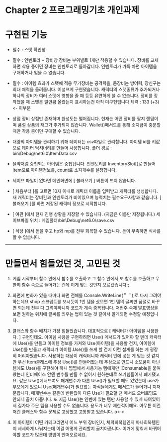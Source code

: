 # Chapter 2 프로그래밍기초 개인과제


# 구현된 기능

- 필수 : 스탯 확인창

- 필수 : 인벤토리 + 장비창
  장비는 부위별로 1개만 착용할 수 있습니다.
  장비를 교체하면 착용 중이던 장비는 인벤토리로 돌아갑니다.
  인벤토리가 가득 차면 아이템을 구매하거나 얻을 수 없습니다.

- 필수 : 아이템 효과가 스탯에 적용
 무기장비는 공격력을, 몸장비는 방어력, 장신구는 최대 체력을 올려줍니다.
 어설프게 구현됐습니다. 캐릭터의 스탯종류가 추가되거나 하나의 장비가 여러 스탯에 영향을 줄 때 등등 유연하게 쓸 수 없습니다.
 장비를 장착했을 때 스탯은 얼만큼 올랐는지 표시하는건 아직 미구현입니다 체력 : 133 (+3) <- 이부분

- 상점
장비 상점만 존재하며 완성도는 떨어집니다.
현재는 어떤 장비를 팔지 랜덤이며 품절 상품의 재고가 추가되지 않습니다.
Wallet()메서드를 통해 소지금이 충분할 때만 착용 중이던 구매할 수 있습니다. 

- 대량의 아이템을 관리하기 위해 데이터는 csv파일로 관리합니다. 아이템 id를 키값으로 데이터 딕셔너리를 만들어 사용합니다.
폴더 경로 : bin\Debug\net6.0\ItemData.csv

- 물약처럼 중첩되는 아이템은 중첩됩니다.
  인벤토리를 InventorySlot[]로 만들어 Item으로 아이템정보를, count로 소지개수를 설정합니다.

- 세이브 파일이 없다면 메인화면에 [ 불러오기 ] 버튼이 뜨지 않습니다.

- [ 처음부터 ]를 고르면 10자 이내로 캐릭터 이름을 입력받고 캐릭터를 생성합니다.
 새 캐릭터는 장비칸과 인벤토리가 비어있으며 능력치는 필수요구사항과 같습니다.
  [ 불러오기 ]를 하면 저장된 캐릭터 정보로 시작합니다.

- [ 여관 ]에서 현재 진행 상황을 저장할 수 있습니다. (지금은 이름만 저장됩니다.)
  세이브파일 위치 : 게임폴더\bin\Debug\net6.0\save.csv

- [ 식당 ]에서 돈을 주고 hp와 mp를 전부 회복할 수 있습니다.
  돈이 부족하면 식사를 할 수 없습니다.
 


--------

# 만들면서 힘들었던 것, 고민된 것

1. 게임 시작부터 함수 안에서 함수를 호출하고 그 함수 안에서 또 함수를 호출하고 무한히 함수 속으로 들어가는 건데 이게 맞는 것인지 모르겠습니다;;

2. 화면에 변화가 있을 때마다 화면 전체를 Console.WriteLine(＂＂);로 다시 그려야하는데요
shop 스크립트를 보시듯이 1번 템을 샀으면 1번 템의 글씨만 품절로 바꾸면 되는데 전부 다 그려야하니까 코드가 계속 중복됩니다.
저번주 숙제 발표영상을 보면 원하는 위치에 글씨를 띄우는 법이 있는 것 같아서 알게되면 수정할 예정입니다.

2. 클래스와 함수 배치가 가장 힘들었습니다.
대표적으로 [ 캐릭터가 아이템을 사용한다. ] 구현인데요.
아이템 사용을 구현하려면 Use() 메서드가 있어야 할 텐데 캐릭터에 Use()를 만들고 아이템 정보를 가져와 Use(아이템)을 사용할 건지,
아이템에 Use()를 만들고 캐릭터가 아이템.Use()를 쓰게 할 건지 이런 설계를 하는 게 굉장히 머리아팠습니다.
사용하는 대상이 캐릭터니까 캐릭터 안에 넣는 게 맞는 것 같지만 우선 Item클래스에 추상 Use()를 만들어봤는데
추상으로 만드니 소모품이 아닌 템에도 Use()를 구현해야 하니 찝찝해서
사용가능 템에게만 IConsumable을 붙여봤는데 인터페이스 안엔 변수를 만들 수 없어서 원하는대로 쓰기힘들어서 폐기됐고요.
같은 Use()메서드여도 매개변수가 다른 Use()가 필요할 때도 있었는데 use가 부모에게 있으니
Use(매개변수)가 필요없는 자식들에게도 메서드가 들어가니 지저분합니다.
매개변수는 같은데 반환값이 다른 Use가 필요할 땐 메서드 오버로딩도 안되니 골치 아픕니다.
또 지금 Use()는 인벤에 있는 템만 사용할 수 있게 짜여있어서 길가다 주운 템을 사용할 수도 없습니다. 용도가 너무 제한적이에요.
아무튼 이런저런 클래스와 함수 문제로 고생했고 고통받고 있습니다. o<-<

4. 이 아이템이 어떤 카테고리면서 어느 부위 장비인지, 체력회복템인지 마나회복템인지 세세하게 나눠지는데 이걸 어떻게 관리할지 골치아픕니다.
이거에 맞춰서 바뀌어야할 코드가 많은데 방법이 안떠오르네요.
